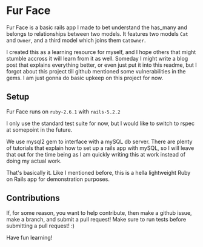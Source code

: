# Fur Face

Fur Face is a basic rails app I made to bet understand the has_many and belongs to relationships between two models. It features two models `Cat` and `Owner`, and a third model which joins them `CatOwner`.

I created this as a learning resource for myself, and I hope others that might stumble accross it will learn from it as well. Someday I might write a blog post that explains everything better, or even just put it into this readme, but I forgot about this project till github mentioned some vulnerabilities in the gems. I am just gonna do basic upkeep on this project for now.

## Setup

Fur Face runs on `ruby-2.6.1` with `rails-5.2.2`

I only use the standard test suite for now, but I would like to switch to rspec at somepoint in the future.

We use mysql2 gem to interface with a mySQL db server. There are plenty of tutorials that explain how to set up a rails app with mySQL, so I will leave that out for the time being as I am quickly writing this at work instead of doing my actual work.

That's basically it. Like I mentioned before, this is a hella lightweight Ruby on Rails app for demonstration purposes.

## Contributions

If, for some reason, you want to help contribute, then make a github issue, make a branch, and submit a pull request! Make sure to run tests before submitting a pull request! :)

Have fun learning!
